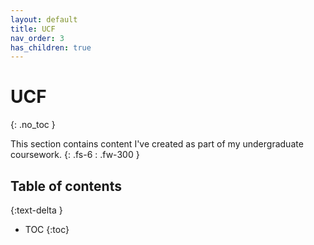 ```yaml
---
layout: default
title: UCF
nav_order: 3
has_children: true
---
```


# UCF
{: .no_toc }

This section contains content I've created as part of my undergraduate coursework.
{: .fs-6 : .fw-300 }

## Table of contents
{:text-delta }

- TOC
{:toc}

